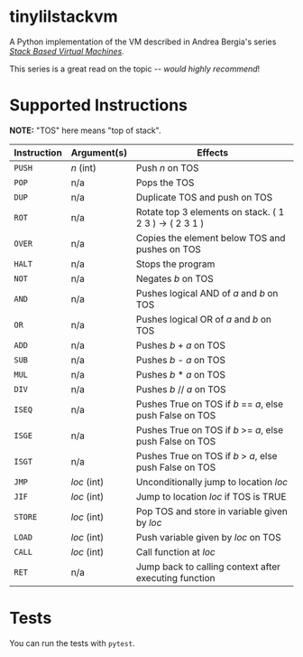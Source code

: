 tinylilstackvm
==============

A Python implementation of the VM described in Andrea Bergia's series [_Stack Based Virtual Machines_](https://andreabergia.com/stack-based-virtual-machines/).

This series is a great read on the topic -- _would highly recommend_!


Supported Instructions
======================

**NOTE:** "TOS" here means "top of stack".


| Instruction | Argument(s)         | Effects                                                   |
| ----------- | ------------------- | --------------------------------------------------------- |
| `PUSH`      | _n_ (int)           | Push _n_ on TOS                                           |   
| `POP`       | n/a                 | Pops the TOS                                              |
| `DUP`       | n/a                 | Duplicate TOS and push on TOS                             |
| `ROT`       | n/a                 | Rotate top 3 elements on stack. ( 1 2 3 ) -> ( 2 3 1 )    |
| `OVER`      | n/a                 | Copies the element below TOS and pushes on TOS            |
| `HALT`      | n/a                 | Stops the program                                         |    
| `NOT`       | n/a                 | Negates _b_ on TOS                                        |
| `AND`       | n/a                 | Pushes logical AND of _a_ and _b_ on TOS                  |
| `OR`        | n/a                 | Pushes logical OR of _a_ and _b_ on TOS                   |
| `ADD`       | n/a                 | Pushes _b_ + _a_ on TOS                                   |
| `SUB`       | n/a                 | Pushes _b_ - _a_ on TOS                                   |
| `MUL`       | n/a                 | Pushes _b_ * _a_ on TOS                                   |   
| `DIV`       | n/a                 | Pushes _b_ // _a_ on TOS                                  |
| `ISEQ`      | n/a                 | Pushes True on TOS if _b_ == _a_, else push False on TOS  |   
| `ISGE`      | n/a                 | Pushes True on TOS if _b_ >= _a_, else push False on TOS  |
| `ISGT`      | n/a                 | Pushes True on TOS if _b_ > _a_, else push False on TOS   |
| `JMP`       | _loc_ (int)         | Unconditionally jump to location _loc_                    |
| `JIF`       | _loc_ (int)         | Jump to location _loc_ if TOS is TRUE                     |
| `STORE`     | _loc_ (int)         | Pop TOS and store in variable given by _loc_              |
| `LOAD`      | _loc_ (int)         | Push variable given by _loc_ on TOS                       | 
| `CALL`      | _loc_ (int)         | Call function at _loc_                                    |
| `RET`       | n/a                 | Jump back to calling context after executing function     |



Tests
=====

You can run the tests with `pytest`.
